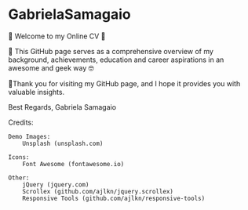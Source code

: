 # GabrielaSamagaio
👋 Welcome to my Online CV 👋

🤖 This GitHub page serves as a comprehensive overview of my background, achievements, education and career aspirations in an awesome and geek way 🤓

🤞Thank you for visiting my GitHub page, and I hope it provides you with valuable insights.

Best Regards,
Gabriela Samagaio

Credits:

	Demo Images:
		Unsplash (unsplash.com)

	Icons:
		Font Awesome (fontawesome.io)

	Other:
		jQuery (jquery.com)
		Scrollex (github.com/ajlkn/jquery.scrollex)
		Responsive Tools (github.com/ajlkn/responsive-tools)
